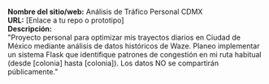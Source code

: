 **Nombre del sitio/web:** Análisis de Tráfico Personal CDMX  
**URL:** [Enlace a tu repo o prototipo]  
**Descripción:**  
"Proyecto personal para optimizar mis trayectos diarios en Ciudad de México mediante análisis de datos históricos de Waze. Planeo implementar un sistema Flask que identifique patrones de congestión en mi ruta habitual (desde [colonia] hasta [colonia]). Los datos NO se compartirán públicamente."
